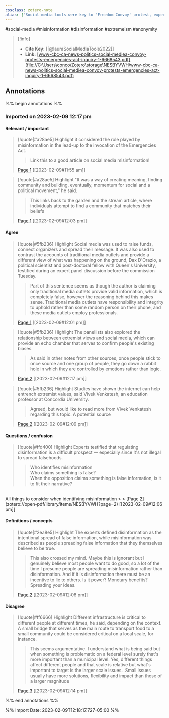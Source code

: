 ```yaml
---
cssclass: zotero-note
alias: ["Social media tools were key to 'Freedom Convoy' protest, expert tells inquiry"]
---
```

#social-media #misinformation #disinformation #extremeism #anonymity 

> [!info]
> - **Cite Key:** [[@lauraSocialMediaTools2022]]
> - **Link:** [www-cbc-ca-news-politics-social-mediea-convoy-protests-emergencies-act-inquiry-1-6668543.pdf](file://C:\Users\conco\Zotero\storage\NESBYVWH\www-cbc-ca-news-politics-social-mediea-convoy-protests-emergencies-act-inquiry-1-6668543.pdf)

## Annotations
%% begin annotations %%
### Imported on 2023-02-09 12:17 pm

#### Relevant / important

> [!quote|#a28ae5] Highlight
> it considered the role played by misinformation in the lead-up to the invocation of the Emergencies Act.
>
>> Link this to a good article on social media misinformation!
>
> [Page 1](zotero://open-pdf/library/items/NESBYVWH?page=1) [[2023-02-09#11:55 am]]

> [!quote|#a28ae5] Highlight
> "It was a way of creating meaning, finding community and building, eventually, momentum for social and a political movement," he said.
>
>> This links back to the garden and the stream article, where individuals attempt to find a community that matches their beliefs
>
> [Page 1](zotero://open-pdf/library/items/NESBYVWH?page=1) [[2023-02-09#12:03 pm]]

#### Agree

> [!quote|#5fb236] Highlight
> Social media was used to raise funds, connect organizers and spread their message. It was also used to contrast the accounts of traditional media outlets and provide a different view of what was happening on the ground, Dax D'Orazio, a political scientist and post-doctoral fellow with Queen's University, testified during an expert panel discussion before the commission Tuesday.
>
>> Part of this sentence seems as though the author is claiming only traditional media outlets provide valid information, which is completely false, however the reasoning behind this makes sense. Traditional media outlets have responsibility and integrity to uphold rather than some random person on their phone, and these media outlets employ professionals.
>
> [Page 1](zotero://open-pdf/library/items/NESBYVWH?page=1) [[2023-02-09#12:01 pm]]

> [!quote|#5fb236] Highlight
> The panellists also explored the relationship between extremist views and social media, which can provide an echo chamber that serves to confirm people's existing biases.
>
>> As said in other notes from other sources, once people stick to once source and one group of people, they go down a rabbit hole in which they are controlled by emotions rather than logic.
>
> [Page 2](zotero://open-pdf/library/items/NESBYVWH?page=2) [[2023-02-09#12:17 pm]]

> [!quote|#5fb236] Highlight
> Studies have shown the internet can help entrench extremist values, said Vivek Venkatesh, an education professor at Concordia University.
>
>> Agreed, but would like to read more from Vivek Venkatesh regarding this topic. A potential source
>
> [Page 2](zotero://open-pdf/library/items/NESBYVWH?page=2) [[2023-02-09#12:09 pm]]

#### Questions / confusion

> [!quote|#ffd400] Highlight
> Experts testified that regulating disinformation is a difficult prospect — especially since it's not illegal to spread falsehoods.
>
>> Who identifies misinformation<br />
Who claims something is false?<br />
When the opposition claims something is false information, is it to fit their narrative?<br />
<br />
All things to consider when identifying misinformation
>
> [Page 2](zotero://open-pdf/library/items/NESBYVWH?page=2) [[2023-02-09#12:06 pm]]

#### Definitions / concepts

> [!quote|#2ea8e5] Highlight
> The experts defined disinformation as the intentional spread of false information, while misinformation was described as people spreading false information that they themselves believe to be true.
>
>> This also crossed my mind. Maybe this is ignorant but I genuinely believe most people want to do good, so a lot of the time I presume people are spreading misinformation rather than disinformation. And if it is disinformation there must be an incentive to lie to others. Is it power? Monetary benefits? Spreading your ideas.
>
> [Page 2](zotero://open-pdf/library/items/NESBYVWH?page=2) [[2023-02-09#12:08 pm]]

#### Disagree

> [!quote|#ff6666] Highlight
> Different infrastructure is critical to different people at different times, he said, depending on the context. A small bridge that serves as the main route to transport food to a small community could be considered critical on a local scale, for instance.
>
>> This seems argumentative. I understand what is being said but when something is problematic on a federal level surely that's more important than a municipal level. Yes, different things affect different people and that scale is relative but what's important to target is the larger scale issues.  Small issues usually have more solutions, flexibility and impact than those of a larger magnitude
>
> [Page 3](zotero://open-pdf/library/items/NESBYVWH?page=3) [[2023-02-09#12:14 pm]]


%% end annotations %%

%% Import Date: 2023-02-09T12:18:17.727-05:00 %%
